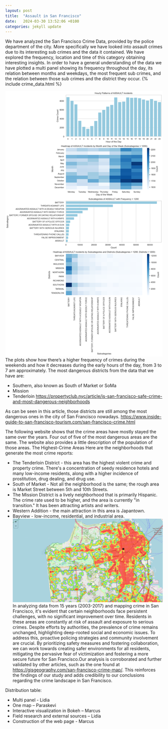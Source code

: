 ```yaml
---
layout: post
title:  "Assault in San Francisco"
date:   2024-03-30 13:52:06 +0100
categories: jekyll update
---
```

We have analyzed the San Francisco Crime Data, provided by the police department of the city. More specifically we have looked into assault crimes due to its interesting sub crimes and the data it contained. We have explored the frequency, location and time of this category obtaining interesting insights.
In order to have a general understanding of the data we have plotted a multi panel showing its frequency throughout the day, its relation between months and weekdays, the most frequent sub crimes, and the relation between those sub crimes and the district they occur.
{% include crime_data.html %}


![alt text1](https://raw.githubusercontent.com/MarcusGalea/socialdata2024/main/assignment_2/multipanel.png)
The plots show how there’s a higher frequency of crimes during the weekends and how it decreases during the early hours of the day, from 3 to 7 am approximately. 
The most dangerous districts from the data that we have are: 
- Southern, also known as South of Market or SoMa 
- Mission 
- Tenderloin 
https://propertyclub.nyc/article/is-san-francisco-safe-crime-and-most-dangerous-neighborhoods 

As can be seen in this article, those districts are still among the most dangerous ones in the city of San Francisco nowadays. 
https://www.inside-guide-to-san-francisco-tourism.com/san-francisco-crime.html 

The following website shows that the crime areas have mostly stayed the same over the years. Four out of five of the most dangerous areas are the same. The website also provides a little description of the population of those areas. 
The Highest-Crime Areas Here are the neighborhoods that generate the most crime reports: 
- The Tenderloin District - this area has the highest violent crime and property crime. There's a concentration of seedy residence hotels and many low-income residents, along with a higher incidence of prostitution, drug dealing, and drug use. 
- South of Market - Not all the neighborhood is the same; the rough area is Market Street between 5th and 10th Streets. 
- The Mission District is a lively neighborhood that is primarily Hispanic. The crime rate used to be higher, and the area is currently "in transition." It has been attracting artists and writers. 
- Western Addition - the main attraction in this area is Japantown. 
- Bayview - low-income, residential, and industrial area.
![alt text2](https://raw.githubusercontent.com/MarcusGalea/socialdata2024/main/assignment_2/heatmap-1.png)
Ιn analyzing data from 15 years (2003-2017) and mapping crime in San Francisco, it's evident that certain neighborhoods face persistent challenges, with no significant improvement over time. Residents in these areas are constantly at risk of assault and exposure to serious crimes. Despite efforts by authorities, the prevalence of crime remains unchanged, highlighting deep-rooted social and economic issues. To address this, proactive policing strategies and community involvement are crucial. By prioritizing safety measures and fostering collaboration, we can work towards creating safer environments for all residents, mitigating the pervasive fear of victimization and fostering a more secure future for San Francisco.Our analysis is corroborated and further validated by other articles, such as the one found at https://gisgeography.com/san-francisco-crime-map/. This reinforces the findings of our study and adds credibility to our conclusions regarding the crime landscape in San Francisco.








Distribution table:
-	Multi panel - Lidia
-	One map – Paraskevi
-	Interactive visualization in Bokeh – Marcus
-	Field research and external sources – Lidia 
-	Construction of the web page - Marcus